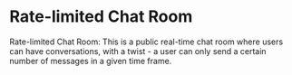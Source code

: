 # Rate-limited Chat Room

Rate-limited Chat Room: This is a public real-time chat room where users can have conversations, with a twist - a user can only send a certain number of messages in a given time frame.
